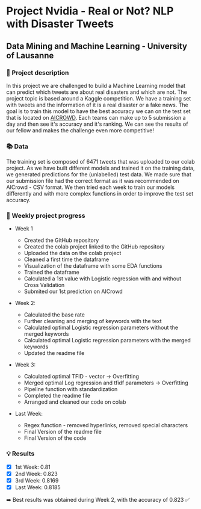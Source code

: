 # Project Nvidia - Real or Not? NLP with Disaster Tweets

## Data Mining and Machine Learning - University of Lausanne

### :pencil: Project description

In this project we are challenged to build a Machine Learning model that can predict which tweets are about real disasters and which are not. The
project topic is based around a Kaggle competition. We have a training set with tweets and the information of it is a real disaster or a fake news. 
The goal is to train this model to have the best accuracy we can on the test set that is located on [AICROWD](https://www.aicrowd.com/challenges/final-project-of-the-data-mining-and-machine-learning-course). 
Each teams can make up to 5 submission a day and then see it's accuracy and it's ranking. We can see the results of our fellow and makes the challenge even more competitive!


### :books: Data

The training set is composed of 6471 tweets that was uploaded to our colab project. 
As we have built different models and trained it on the training data, we generated predictions for the (unlabelled) test data.
We made sure that our submission file had the correct format as it was recommended on AICrowd - CSV format.
We then tried each week to train our models differently and with more complex functions in order to improve the test set accuracy.


### :calendar: Weekly project progress

- Week 1 
  - Created the GitHub repository
  - Created the colab project linked to the GitHub repository
  - Uploaded the data on the colab project
  - Cleaned a first time the dataframe
  - Visualization of the dataframe with some EDA functions
  - Trained the dataframe
  - Calculated a 1st value with Logistic regression with and without Cross Validation
  - Submited our 1st prediction on AICrowd

- Week 2: 
  - Calculated the base rate
  - Further cleaning and merging of keywords with the text
  - Calculated optimal Logistic regression parameters without the merged keywords
  - Calculated optimal Logistic regression parameters with the merged keywords
  - Updated the readme file
  
- Week 3:
  - Calculated optimal TFID - vector -> Overfitting
  - Merged optimal Log regression and tfidf parameters -> Overfitting
  - Pipeline function with standardization
  - Completed the readme file
  - Arranged and cleaned our code on colab

- Last Week:
  - Regex function - removed hyperlinks, removed special characters
  - Final Version of the readme file
  - Final Version of the code

### :bulb: Results

- [x] 1st Week:  0.81
- [x] 2nd Week:  0.823
- [x] 3rd Week:  0.8169
- [x] Last Week: 0.8185

:arrow_right: Best results was obtained during Week 2, with the accuracy of 0.823 :white_check_mark:

